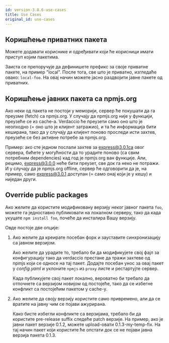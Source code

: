 ```yaml
---
id: version-3.8.6-use-cases
title: Use Cases
original_id: use-cases
---
```

## Коришћење приватних пакета

Можете додавати кориснике и одређивати који ће корисници имати приступ којим пакетима.

Заиста се препоручује да дефинишете префикс за своје приватне пакете, на пример "local". После тога, све што је приватно, изгледаће овако: `local-foo`. На овај начин можете јасно раздвојити јавне пакете од приватних.

## Коришћење јавних пакета са npmjs.org

Ако неки од пакета не постоји у меморији, сервер ће покушати да га преузме (fetch) са npmjs.org. У случају да npmjs.org није у функцији, преузеће се из cache-а. Verdaccio ће преузети само оно што је неопходно (= оно што је клијент затражио), и та ће информација бити кеширана, тако да у случају да клијент поново проследи исти захтев, преузеће се без активне потребе за npmjs.org.

Пример: ако сте једном послали захтев за express@3.0.1са овог сервера, бићете у могућности да то урадите поново (са свим потребним dependencies) кад год је npmjs.org ван функције. Али, рецимо, express@3.0.0 неће бити преузет, све док га неко не потражи. И у случају да је npmjs.org offline, сервер ће одговорити да је, на пример, само express@3.0.1 доступан (= само онај који је у кешу) и ниједан други.

## Override public packages

Ако желите да користите модификовану верзију неког јавног пакета `foo`, можете га једноставно публиковати на локалном серверу, тако да када укуцате `npm install foo`, почеће да инсталира Вашу верзију.

Овде постоје две опције:

1. Ако желите да креирате посебан форк и зауставите синхронизацију са јавном верзијом.
    
    Ако желите да урадите то, требало би да модификујете свој фајл за конфигурацију тако да verdaccio престане да тражи захтеве од npmjs који се односе на тај пакет. Додајте посебан унос за овај пакет у *config.yaml* и уклоните `npmjs` из `proxy` листе и рестартујте сервер.
    
    Када публикујете свој пакет локално, вероватно би требало да отпочнете са верзијом новијом од постојеће, тако да се избегне конфликт са постојећим пакетом у cache-у.

2. Ако желите да своју верзију користите само привремено, али да се вратите на јавну чим се појави ажурирана.
    
    Како бисте избегли конфликте са верзијама, требало би да користите pre-release suffix следеће patch верзије. На пример, ако је јавни пакет верзије 0.1.2, можете upload-овати 0.1.3-my-temp-fix. На тај начин пакет који користите ће опстати док се не појави јавна верзија пакета 0.1.3.